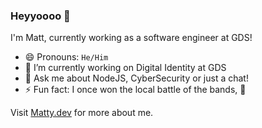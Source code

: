 ### Heyyoooo 👋

I'm Matt, currently working as a software engineer at GDS!

- 😄 Pronouns: `He/Him`
- 🔭 I’m currently working on Digital Identity at GDS
- 💬 Ask me about NodeJS, CyberSecurity or just a chat!
- ⚡ Fun fact: I once won the local battle of the bands, 🎸

Visit [Matty.dev](https://matty.dev) for more about me.


<!--
**MattBidewell/mattbidewell** is a ✨ _special_ ✨ repository because its `README.md` (this file) appears on your GitHub profile.

Here are some ideas to get you started:

- 🔭 I’m currently working on ...
- 🌱 I’m currently learning ...
- 👯 I’m looking to collaborate on ...
- 🤔 I’m looking for help with ...
- 💬 Ask me about ...
- 📫 How to reach me: ...
- 😄 Pronouns: ...
- ⚡ Fun fact: ...
-->
